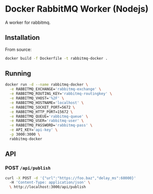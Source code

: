 # Docker RabbitMQ Worker (Nodejs)

A worker for rabbitmq.

## Installation

From source:

```bash
docker build -f Dockerfile -t rabbitmq-docker .
```

## Running

```bash
docker run -d --name rabbitmq-docker \
  -e RABBITMQ_EXCHANGE='rabbitmq-exchange' \
  -e RABBITMQ_ROUTING_KEY='rabbitmq-routingkey' \
  -e RABBITMQ_VHOST='%2F' \
  -e RABBITMQ_HOSTNAME='localhost' \
  -e RABBITMQ_SOCKET_PORT=5672 \
  -e RABBITMQ_HTTP_PORT=15672 \
  -e RABBITMQ_QUEUE='rabbitmq-queue' \
  -e RABBITMQ_USER='rabbitmq-user' \
  -e RABBITMQ_PASSWORD='rabbitmq-pass' \
  -e API_KEY='api-key' \
  -p 3000:3000 \
  rabbitmq-docker
```

## API

### POST `/api/publish`

```bash
curl -X POST -d '{"url":"https://foo.baz","delay_ms":60000}' 
  -H 'Content-Type: application/json' \
  \ http://localhost:3000/api/publish
```
